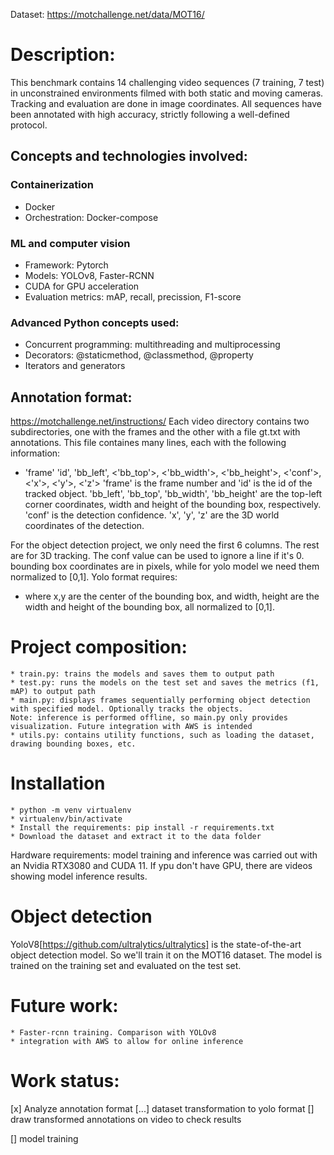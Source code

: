 Dataset: https://motchallenge.net/data/MOT16/

# Description:
This benchmark contains 14 challenging video sequences (7 training, 7 test) in unconstrained environments filmed with both static and moving cameras. Tracking and evaluation are done in image coordinates. All sequences have been annotated with high accuracy, strictly following a well-defined protocol.

## Concepts and technologies involved:
### Containerization
* Docker
* Orchestration: Docker-compose

### ML and computer vision
* Framework: Pytorch
* Models: YOLOv8, Faster-RCNN
* CUDA for GPU acceleration
* Evaluation metrics: mAP, recall, precission, F1-score

### Advanced Python concepts used:
* Concurrent programming: multithreading and multiprocessing
* Decorators: @staticmethod, @classmethod, @property
* Iterators and generators

## Annotation format:
https://motchallenge.net/instructions/
Each video directory contains two subdirectories, one with the frames and the other with a file gt.txt with annotations.
This file containes many lines, each with the following information:
* 'frame' 'id', 'bb_left', <'bb_top'>, <'bb_width'>, <'bb_height'>, <'conf'>, <'x'>, <'y'>, <'z'>
'frame' is the frame number and 'id' is the id of the tracked object. 'bb_left', 'bb_top', 'bb_width', 'bb_height' are the top-left corner coordinates, width and height of the bounding box, respectively. 'conf' is the detection confidence. 'x', 'y', 'z' are the 3D world coordinates of the detection.

For the object detection project, we only need the first 6 columns. The rest are for 3D tracking. The conf value can be used to ignore a line if it's 0.
bounding box coordinates are in pixels, while for yolo model we need them normalized to [0,1]. Yolo format requires:
* <object-class> <x> <y> <width> <height>
where x,y are the center of the bounding box, and width, height are the width and height of the bounding box, all normalized to [0,1].


# Project composition:
    * train.py: trains the models and saves them to output path
    * test.py: runs the models on the test set and saves the metrics (f1, mAP) to output path
    * main.py: displays frames sequentially performing object detection with specified model. Optionally tracks the objects.
    Note: inference is performed offline, so main.py only provides visualization. Future integration with AWS is intended
    * utils.py: contains utility functions, such as loading the dataset, drawing bounding boxes, etc.

# Installation
    * python -m venv virtualenv
    * virtualenv/bin/activate
    * Install the requirements: pip install -r requirements.txt
    * Download the dataset and extract it to the data folder
Hardware requirements: model training and inference was carried out with an Nvidia RTX3080 and CUDA 11. If ypu don't have GPU, there are videos showing model inference results.


# Object detection
YoloV8[https://github.com/ultralytics/ultralytics] is the state-of-the-art object detection model. So we'll train it on the MOT16 dataset. The model is trained on the training set and evaluated on the test set.

# Future work:
    * Faster-rcnn training. Comparison with YOLOv8
    * integration with AWS to allow for online inference


# Work status:
[x] Analyze annotation format
[...] dataset transformation to yolo format
[] draw transformed annotations on video to check results

[] model training